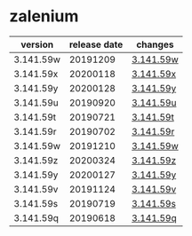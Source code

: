 # zalenium	


|version|release date|changes|
|---|---|---|
|3.141.59w|20191209|[3.141.59w](./3.141.59w-20191209.md)|
|3.141.59x|20200118|[3.141.59x](./3.141.59x-20200118.md)|
|3.141.59y|20200128|[3.141.59y](./3.141.59y-20200128.md)|
|3.141.59u|20190920|[3.141.59u](./3.141.59u-20190920.md)|
|3.141.59t|20190721|[3.141.59t](./3.141.59t-20190721.md)|
|3.141.59r|20190702|[3.141.59r](./3.141.59r-20190702.md)|
|3.141.59w|20191210|[3.141.59w](./3.141.59w-20191210.md)|
|3.141.59z|20200324|[3.141.59z](./3.141.59z-20200324.md)|
|3.141.59y|20200127|[3.141.59y](./3.141.59y-20200127.md)|
|3.141.59v|20191124|[3.141.59v](./3.141.59v-20191124.md)|
|3.141.59s|20190719|[3.141.59s](./3.141.59s-20190719.md)|
|3.141.59q|20190618|[3.141.59q](./3.141.59q-20190618.md)|
